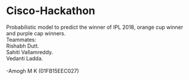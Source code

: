 # Cisco-Hackathon
Probabilistic model to predict the winner of IPL 2018, orange cup winner and purple cap winners.<br />
Teammates:<br />
Rishabh Dutt.<br />
Sahiti Vallamreddy.<br />
Vedanti Ladda.<br />
<br />
-Amogh M K (01FB15EEC027)

